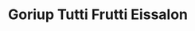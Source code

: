 ---
title: "Goriup Tutti Frutti Eissalon"
url: /klagenfurt-am-woerthersee/goriup-tutti-frutti-eissalon/
shop: Eisprodukte
---